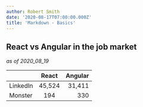 ```yaml
---
author: Robert Smith
date: '2020-08-17T07:00:00.000Z'
title: 'Markdown - Basics'
---
```



## React vs Angular in the job market
*as of 2020_08_19*

|   |      React      |    Angular |
| :---- | :--------------: | -------: |
| LinkedIn |   45,524    | 31,411 |
| Monster | 194  | 330 |



